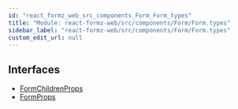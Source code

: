 ```yaml
---
id: "react_formz_web_src_components_Form_Form_types"
title: "Module: react-formz-web/src/components/Form/Form.types"
sidebar_label: "react-formz-web/src/components/Form/Form.types"
custom_edit_url: null
---
```


## Interfaces

- [FormChildrenProps](../interfaces/react_formz_web_src_components_Form_Form_types.FormChildrenProps.md)
- [FormProps](../interfaces/react_formz_web_src_components_Form_Form_types.FormProps.md)
